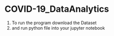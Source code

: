 # COVID-19_DataAnalytics
1. To run the program download the Dataset
2. and run python file into your jupyter notebook
